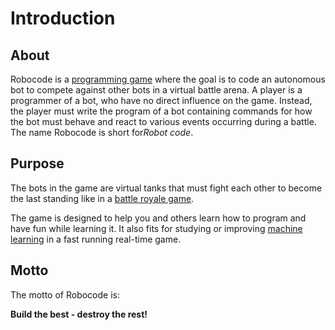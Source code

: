 # Introduction

## About

Robocode is a [programming game](https://en.wikipedia.org/wiki/Programming_game) where the goal is to code an autonomous bot to compete against other bots in a virtual battle arena. A player is a programmer of a bot, who have no direct influence on the game. Instead, the player must write the program of a bot containing commands for how the bot must behave and react to various events occurring during a battle. The name Robocode is short for*Robot code*.

## Purpose

The bots in the game are virtual tanks that must fight each other to become the last standing like in a [battle royale game](https://en.wikipedia.org/wiki/Battle_royale_game).

The game is designed to help you and others learn how to program and have fun while learning it. It also fits for studying or improving [machine learning](https://en.wikipedia.org/wiki/Machine_learning) in a fast running real-time game.

## Motto

The motto of Robocode is:

**Build the best - destroy the rest!**
